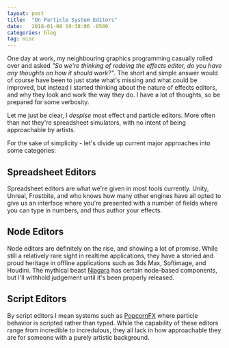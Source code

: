 ```yaml
---
layout: post
title:  "On Particle System Editors"
date:   2018-01-08 19:38:06 -0500
categories: blog
tag: misc
---
```

One day at work, my neighbouring graphics programming casually rolled over and asked _"So we're thinking of redoing the effects editor, do you have any thoughts on how it should work?"_. The short and simple answer would of course have been to just state what's missing and what could be improved, but instead I started thinking about the nature of effects editors, and why they look and work the way they do. I have a lot of thoughts, so be prepared for some verbosity.

Let me just be clear, I _despise_ most effect and particle editors. More often than not they're spreadsheet simulators, with no intent of being approachable by artists.

For the sake of simplicity - let's divide up current major approaches into some categories:

## Spreadsheet Editors

Spreadsheet editors are what we're given in most tools currently. Unity, Unreal, Frostbite, and who knows how many other engines have all opted to give us an interface where you're presented with a number of fields where you can type in numbers, and thus author your effects.

## Node Editors

Node editors are definitely on the rise, and showing a lot of promise. While still a relatively rare sight in realtime applications, they have a storied and proud heritage in offline applications such as 3ds Max, Softimage, and Houdini. The mythical beast [Niagara](https://www.youtube.com/watch?v=BxpBJ8yAinE) has certain node-based components, but I'll withhold judgement until it's been properly released.

## Script Editors

By script editors I mean systems such as [PopcornFX](https://www.popcornfx.com/) where particle behavior is scripted rather than typed. While the capability of these editors range from incredible to incredulous, they all lack in how approachable they are for someone with a purely artistic background.